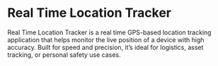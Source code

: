 # Real Time Location Tracker

Real Time Location Tracker is a real time GPS-based location tracking application that helps monitor the live position of a device with high accuracy. Built for speed and precision, it’s ideal for logistics, asset tracking, or personal safety use cases.  


